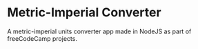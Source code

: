# Metric-Imperial Converter

A metric-imperial units converter app made in NodeJS as part of freeCodeCamp projects.
